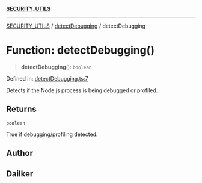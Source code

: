 [**SECURITY_UTILS**](../../README.md)

***

[SECURITY_UTILS](../../README.md) / [detectDebugging](../README.md) / detectDebugging

# Function: detectDebugging()

> **detectDebugging**(): `boolean`

Defined in: [detectDebugging.ts:7](https://github.com/dailker/everyutil-js/blob/7799f3f003cb23f425be3f1c83c38483e2648188/src/security/detectDebugging.ts#L7)

Detects if the Node.js process is being debugged or profiled.

## Returns

`boolean`

True if debugging/profiling detected.

## Author

## Dailker
